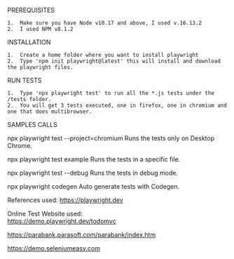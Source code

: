 PREREQUISITES
    
    1.  Make sure you have Node v10.17 and above, I used v.16.13.2
    2.  I used NPM v8.1.2

INSTALLATION

    1.  Create a home folder where you want to install playwright
    2.  Type 'npm init playwright@latest' this will install and download the playwright files. 

RUN TESTS

    1.  Type 'npx playwright test' to run all the *.js tests under the /tests folder.
    2.  You will get 3 tests executed, one in firefox, one in chromium and one that does multibrowser.

SAMPLES CALLS

  npx playwright test --project=chromium
    Runs the tests only on Desktop Chrome.

  npx playwright test example
    Runs the tests in a specific file.

  npx playwright test --debug
    Runs the tests in debug mode.

  npx playwright codegen
    Auto generate tests with Codegen.

References used: 
https://playwright.dev

Online Test Website used:  
https://demo.playwright.dev/todomvc

https://parabank.parasoft.com/parabank/index.htm

https://demo.seleniumeasy.com



